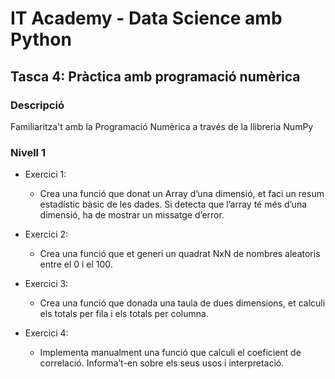 # IT Academy - Data Science amb Python
## Tasca 4: Pràctica amb programació numèrica
### Descripció
Familiaritza't amb la Programació Numèrica a través de la llibreria NumPy


### Nivell 1

- Exercici 1: 
  - Crea una funció que donat un Array d’una dimensió, et faci un resum estadístic bàsic de les dades. Si detecta que l’array té més d’una dimensió, ha de mostrar un missatge d’error.

- Exercici 2: 
  - Crea una funció que et generi un quadrat NxN de nombres aleatoris entre el 0 i el 100.
  
- Exercici 3:
  - Crea una funció que donada una taula de dues dimensions, et calculi els totals per fila i els totals per columna.

- Exercici 4:
  - Implementa manualment una funció que calculi el coeficient de correlació. Informa’t-en sobre els seus usos i interpretació.
